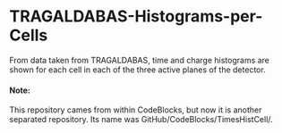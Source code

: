 # TRAGALDABAS-Histograms-per-Cells
 From data taken from TRAGALDABAS, time and charge histograms are shown for each cell in each of the three active planes of the detector.
 
#### Note:
 This repository cames from within CodeBlocks, but now it is another separated repository. Its name was GitHub/CodeBlocks/TimesHistCell/.
